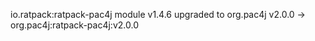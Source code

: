 io.ratpack:ratpack-pac4j module v1.4.6 upgraded to org.pac4j v2.0.0 -> org.pac4j:ratpack-pac4j:v2.0.0
